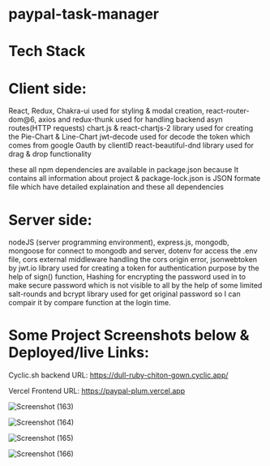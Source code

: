# paypal-task-manager

# Tech Stack
# Client side:
React, Redux, Chakra-ui used for styling & modal creation, react-router-dom@6, axios and redux-thunk used for handling backend asyn routes(HTTP requests)
chart.js & react-chartjs-2 library used for creating the Pie-Chart & Line-Chart
jwt-decode used for decode the token which comes from google Oauth by clientID
react-beautiful-dnd library used for drag & drop functionality

these all npm dependencies are available in package.json because It contains all information about project & package-lock.json is JSON formate file which have detailed explaination and these all dependencies

# Server side:
nodeJS (server programming environment), express.js, mongodb, mongoose for connect to mongodb and server, dotenv for access the .env file, cors external middleware handling the cors origin error, jsonwebtoken by jwt.io library used for creating a token for authentication purpose by the help of sign() function, Hashing for encrypting the password used in to make secure password which is not visible to all by the help of some limited salt-rounds and bcrypt library used for get original password so I can compair it by compare function at the login time.

# Some Project Screenshots below & Deployed/live Links: 
Cyclic.sh backend URL: https://dull-ruby-chiton-gown.cyclic.app/

Vercel Frontend URL: https://paypal-plum.vercel.app

![Screenshot (163)](https://user-images.githubusercontent.com/104748364/227704466-33077826-8db6-471e-ada3-3b6ea85fd296.png)

![Screenshot (164)](https://user-images.githubusercontent.com/104748364/227704473-ad559b7a-9a62-4612-bc94-4753a7cde1f8.png)

![Screenshot (165)](https://user-images.githubusercontent.com/104748364/227704486-96f37a42-9950-49e0-a262-3e151ba4f015.png)

![Screenshot (166)](https://user-images.githubusercontent.com/104748364/227704495-f134b202-03d1-49dd-9580-69b82bb01403.png)
